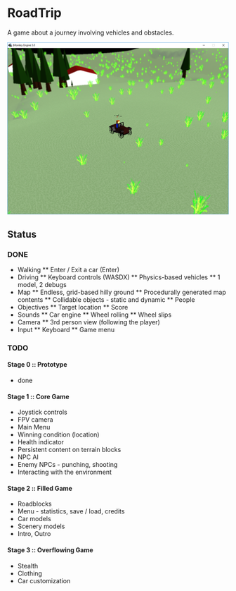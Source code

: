 # RoadTrip
A game about a journey involving vehicles and obstacles.

![Screenshot](https://github.com/Dejvino/roadtrip/blob/master/screenshot.png)

## Status
### DONE
* Walking
** Enter / Exit a car (Enter)
* Driving
** Keyboard controls (WASDX)
** Physics-based vehicles
** 1 model, 2 debugs
* Map
** Endless, grid-based hilly ground
** Procedurally generated map contents
** Collidable objects - static and dynamic
** People
* Objectives
** Target location
** Score
* Sounds
** Car engine
** Wheel rolling
** Wheel slips
* Camera
** 3rd person view (following the player)
* Input
** Keyboard
** Game menu

### TODO
#### Stage 0 :: Prototype
* done
#### Stage 1 :: Core Game
* Joystick controls
* FPV camera
* Main Menu
* Winning condition (location)
* Health indicator
* Persistent content on terrain blocks
* NPC AI
* Enemy NPCs - punching, shooting
* Interacting with the environment
#### Stage 2 :: Filled Game
* Roadblocks
* Menu - statistics, save / load, credits
* Car models
* Scenery models
* Intro, Outro
#### Stage 3 :: Overflowing Game
* Stealth
* Clothing
* Car customization
